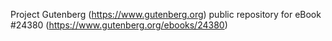 Project Gutenberg (https://www.gutenberg.org) public repository for eBook #24380 (https://www.gutenberg.org/ebooks/24380)
